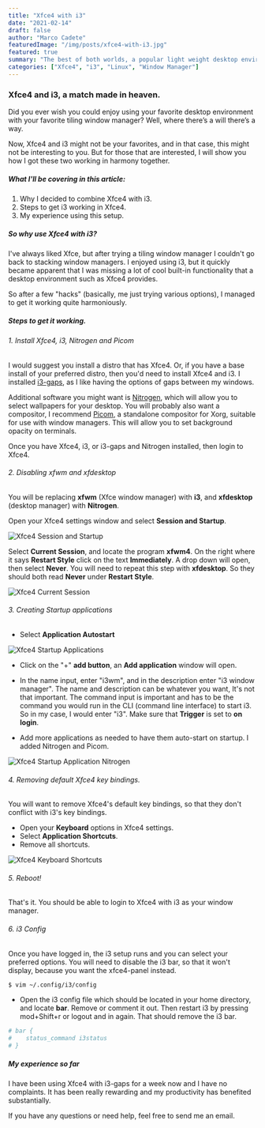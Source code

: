 ```yaml
---
title: "Xfce4 with i3"
date: "2021-02-14"
draft: false
author: "Marco Cadete"
featuredImage: "/img/posts/xfce4-with-i3.jpg"
featured: true
summary: "The best of both worlds, a popular light weight desktop envirnoment with a tilling window manager."
categories: ["Xfce4", "i3", "Linux", "Window Manager"]
---
```


### Xfce4 and i3, a match made in heaven.
Did you ever wish you could enjoy using your favorite desktop environment with your favorite tiling window manager? Well, where there’s a will there’s a way.  

Now, Xfce4 and i3 might not be your favorites, and in that case, this might not be interesting to you. But for those that are interested, I will show you how I got these two working in harmony together.  

##### What I'll be covering in this article:
1. Why I decided to combine Xfce4 with i3.
2. Steps to get i3 working in Xfce4.
3. My experience using this setup.

##### So why use Xfce4 with i3?
I've always liked Xfce, but after trying a tiling window manager I couldn't go back to stacking window managers. I enjoyed using i3, but it quickly became apparent that I was missing a lot of cool built-in functionality that a desktop environment such as Xfce4 provides.  

So after a few "hacks" (basically, me just trying various options), I managed to get it working quite harmoniously.  

##### Steps to get it working.  

###### 1. Install Xfce4, i3, Nitrogen and Picom

I would suggest you install a distro that has Xfce4. Or, if you have a base install of your preferred distro, then you'd need to install Xfce4 and i3. I installed [i3-gaps](https://github.com/Airblader/i3), as I like having the options of gaps between my windows.  

Additional software you might want is [Nitrogen](https://wiki.archlinux.org/index.php/nitrogen), which will allow you to select wallpapers for your desktop. You will probably also want a compositor, I recommend [Picom](https://wiki.archlinux.org/index.php/Picom), a standalone compositor for Xorg, suitable for use with window managers. This will allow you to set background opacity on terminals.

Once you have Xfce4, i3, or i3-gaps and Nitrogen installed, then login to Xfce4.  

###### 2. Disabling xfwm and xfdesktop

You will be replacing **xfwm** (Xfce window manager) with **i3**, and **xfdesktop** (desktop manager) with **Nitrogen**.  

Open your Xfce4 settings window and select **Session and Startup**.

![Xfce4 Session and Startup](/img/posts/xfce4-session-and-startup.jpg)  

Select **Current Session**, and locate the program **xfwm4**. On the right where it says **Restart Style** click on the text **Immediately**. A drop down will open, then select **Never**. You will need to repeat this step with **xfdesktop**. So they should both read **Never** under **Restart Style**.  

![Xfce4 Current Session](/img/posts/xfce4-current-session.jpg)  

###### 3. Creating Startup applications

* Select **Application Autostart**  

![Xfce4 Startup Applications](/img/posts/xfce4-add-startup-app.jpg)  

* Click on the "+" **add button**, an **Add application** window will open.  

* In the name input, enter "i3wm", and in the description enter "i3 window manager". The name and description can be whatever you want, It's not that important. The command input is important and has to be the command you would run in the CLI (command line interface) to start i3. So in my case, I would enter "i3". Make sure that **Trigger** is set to **on login**.
* Add more applications as needed to have them auto-start on startup. I added Nitrogen and Picom.  

![Xfce4 Startup Application Nitrogen](/img/posts/xfce4-add-startup-app-nitrogen.jpg)  

###### 4. Removing default Xfce4 key bindings.
You will want to remove Xfce4's default key bindings, so that they don't conflict with i3's key bindings.  

* Open your **Keyboard** options in Xfce4 settings.
* Select **Application Shortcuts**.
* Remove all shortcuts.  

![Xfce4 Keyboard Shortcuts](/img/posts/xfce4-keyboard-shortcuts.jpg)

###### 5. Reboot!
That's it. You should be able to login to Xfce4 with i3 as your window manager.

###### 6. i3 Config
Once you have logged in, the i3 setup runs and you can select your preferred options. You will need to disable the i3 bar, so that it won't display, because you want the xfce4-panel instead.  

```bash
$ vim ~/.config/i3/config
```

* Open the i3 config file which should be located in your home directory, and locate **bar**. Remove or comment it out. Then restart i3 by pressing mod+Shift+r or logout and in again. That should remove the i3 bar.  

```bash
# bar {
#    status_command i3status
# }
```

##### My experience so far

I have been using Xfce4 with i3-gaps for a week now and I have no complaints.
It has been really rewarding and my productivity has benefited substantially.  

If you have any questions or need help, feel free to send me an email.
